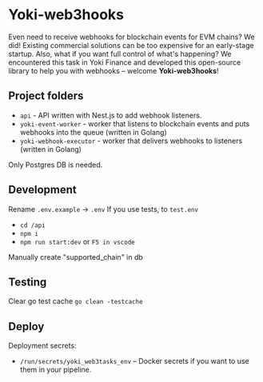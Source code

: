 # Yoki-web3hooks

Even need to receive webhooks for blockchain events for EVM chains? We did! Existing commercial solutions can be
too expensive for an early-stage startup. Also, what if you want full control of what's happening?
We encountered this task in Yoki Finance and developed this open-source library
to help you with webhooks – welcome **Yoki-web3hooks**!

## Project folders

- `api` - API written with Nest.js to add webhook listeners.
- `yoki-event-worker` - worker that listens to blockchain events and puts webhooks into the queue (written in Golang)
- `yoki-webhook-executor` - worker that delivers webhooks to listeners (written in Golang)

Only Postgres DB is needed.

## Development

Rename `.env.example` -> `.env`
If you use tests, to `test.env`

- `cd /api`
- `npm i`
- `npm run start:dev` or `F5 in vscode`

Manually create "supported_chain" in db

## Testing

Clear go test cache
`go clean -testcache`

## Deploy

Deployment secrets:

- `/run/secrets/yoki_web3tasks_env` – Docker secrets if you want to use them in your pipeline.
